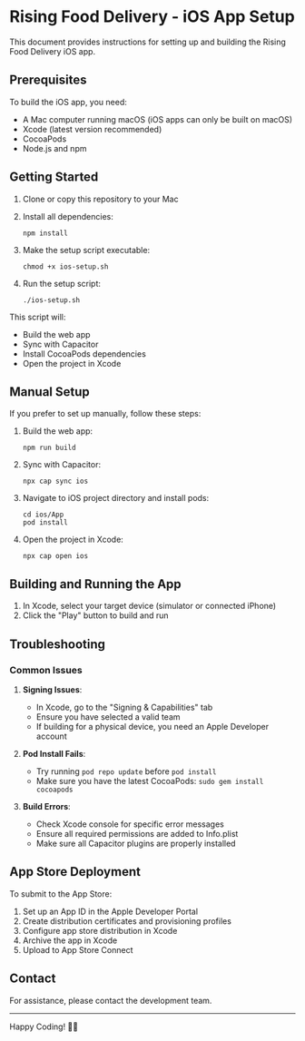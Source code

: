 # Rising Food Delivery - iOS App Setup

This document provides instructions for setting up and building the Rising Food Delivery iOS app.

## Prerequisites

To build the iOS app, you need:

- A Mac computer running macOS (iOS apps can only be built on macOS)
- Xcode (latest version recommended)
- CocoaPods
- Node.js and npm

## Getting Started

1. Clone or copy this repository to your Mac
2. Install all dependencies:

   ```
   npm install
   ```

3. Make the setup script executable:

   ```
   chmod +x ios-setup.sh
   ```

4. Run the setup script:
   ```
   ./ios-setup.sh
   ```

This script will:

- Build the web app
- Sync with Capacitor
- Install CocoaPods dependencies
- Open the project in Xcode

## Manual Setup

If you prefer to set up manually, follow these steps:

1. Build the web app:

   ```
   npm run build
   ```

2. Sync with Capacitor:

   ```
   npx cap sync ios
   ```

3. Navigate to iOS project directory and install pods:

   ```
   cd ios/App
   pod install
   ```

4. Open the project in Xcode:
   ```
   npx cap open ios
   ```

## Building and Running the App

1. In Xcode, select your target device (simulator or connected iPhone)
2. Click the "Play" button to build and run

## Troubleshooting

### Common Issues

1. **Signing Issues**:

   - In Xcode, go to the "Signing & Capabilities" tab
   - Ensure you have selected a valid team
   - If building for a physical device, you need an Apple Developer account

2. **Pod Install Fails**:

   - Try running `pod repo update` before `pod install`
   - Make sure you have the latest CocoaPods: `sudo gem install cocoapods`

3. **Build Errors**:
   - Check Xcode console for specific error messages
   - Ensure all required permissions are added to Info.plist
   - Make sure all Capacitor plugins are properly installed

## App Store Deployment

To submit to the App Store:

1. Set up an App ID in the Apple Developer Portal
2. Create distribution certificates and provisioning profiles
3. Configure app store distribution in Xcode
4. Archive the app in Xcode
5. Upload to App Store Connect

## Contact

For assistance, please contact the development team.

---

Happy Coding! 🍔📱
